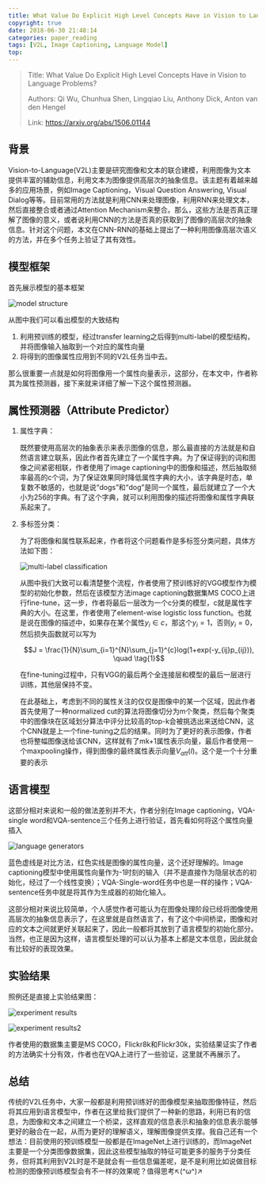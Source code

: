 ```yaml
---
title: What Value Do Explicit High Level Concepts Have in Vision to Language Problems?
copyright: true
date: 2018-06-30 21:48:14
categories: paper_reading
tags: [V2L, Image Captioning, Language Model]
top:
---
```


> Title: What Value Do Explicit High Level Concepts Have in Vision to Language Problems?
>
> Authors: Qi Wu, Chunhua Shen, Lingqiao Liu, Anthony Dick, Anton van den Hengel
>
> Link: https://arxiv.org/abs/1506.01144

## 背景

Vision-to-Language(V2L)主要是研究图像和文本的联合建模，利用图像为文本提供丰富的辅助信息，利用文本为图像提供高层次的抽象信息。该主题有着越来越多的应用场景，例如Image Captioning，Visual Question Answering, Visual Dialog等等。目前常用的方法就是利用CNN来处理图像，利用RNN来处理文本，然后直接整合或者通过Attention Mechanism来整合。那么，这些方法是否真正理解了图像的意义，或者说利用CNN的方法是否真的获取到了图像的高层次的抽象信息。针对这个问题，本文在CNN-RNN的基础上提出了一种利用图像高层次语义的方法，并在多个任务上验证了其有效性。

## 模型框架

首先展示模型的基本框架

![model structure](2018-06-30/2018-06-30-1.PNG)

从图中我们可以看出模型的大致结构

1. 利用预训练的模型，经过transfer learning之后得到multi-label的模型结构，并将图像输入抽取到一个对应的属性向量
2. 将得到的图像属性应用到不同的V2L任务当中去。

那么很重要一点就是如何将图像用一个属性向量表示，这部分，在本文中，作者称其为属性预测器，接下来就来详细了解一下这个属性预测器。

## 属性预测器（Attribute Predictor）

1. 属性字典：

   既然要使用高层次的抽象表示来表示图像的信息，那么最直接的方法就是和自然语言建立联系，因此作者首先建立了一个属性字典。为了保证得到的词和图像之间紧密相联，作者使用了image captioning中的图像和描述，然后抽取频率最高的c个词，为了保证效果同时降低属性字典的大小，该字典是时态，单复数不敏感的，也就是说“dogs”和“dog”是同一个属性，最后就建立了一个大小为256的字典。有了这个字典，就可以利用图像的描述将图像和属性字典联系起来了。

2. 多标签分类：

   为了将图像和属性联系起来，作者将这个问题看作是多标签分类问题，具体方法如下图：

   ![multi-label classification](2018-06-30/2018-06-30-2.PNG)

   从图中我们大致可以看清楚整个流程，作者使用了预训练好的VGG模型作为模型的初始化参数，然后在该模型方法image captioning数据集MS COCO上进行fine-tune，这一步，作者将最后一层改为一个c分类的模型，c就是属性字典的大小。在这里，作者使用了element-wise logistic loss function。也就是说在图像的描述中，如果存在某个属性$y_i \in c$，那这个$y_i=1$，否则$y_i = 0$，然后损失函数就可以写为

   $$J = \frac{1}{N}\sum_{i=1}^{N}\sum_{j=1}^{c}log(1+exp(-y_{ij}p_{ij})), \quad \tag{1}$$

   在fine-tuning过程中，只有VGG的最后两个全连接层和模型的最后一层进行训练，其他层保持不变。

   在此基础上，考虑到不同的属性关注的仅仅是图像中的某一个区域，因此作者首先使用了一种normalized cut的算法将图像切分为m个聚类，然后每个聚类中的图像块在区域划分算法中评分比较高的top-k会被挑选出来送给CNN，这个CNN就是上一个fine-tuning之后的结果。同时为了更好的表示图像，作者也将整幅图像送给该CNN，这样就有了mk+1属性表示向量，最后作者使用一个maxpooling操作，得到图像的最终属性表示向量$V_{att}(I)$。这个是一个十分重要的表示

## 语言模型

这部分相对来说和一般的做法差别并不大，作者分别在Image captioning，VQA-single word和VQA-sentence三个任务上进行验证，首先看如何将这个属性向量插入

![language generators](2018-06-30/2018-06-30-3.PNG)

蓝色虚线是对比方法，红色实线是图像的属性向量，这个还好理解的。Image captioning模型中使用属性向量作为-1时刻的输入（并不是直接作为隐层状态的初始化，经过了一个线性变换）；VQA-Single-word任务中也是一样的操作；VQA-sentence任务中就是将其作为生成器的初始化输入。

这部分相对来说比较简单，个人感觉作者可能认为在图像处理阶段已经将图像使用高层次的抽象信息表示了，在这里就是自然语言了，有了这个中间桥梁，图像和对应的文本之间就更好关联起来了，因此一般都将其放到了语言模型的初始化部分。当然，也正是因为这样，语言模型处理的可以认为基本上都是文本信息，因此就会有比较好的表现效果。

## 实验结果

照例还是直接上实验结果图：

![experiment results](2018-06-30/2018-06-30-4.PNG)

![experiment results2](2018-06-30/2018-06-30-5.PNG)

作者使用的数据集主要是MS COCO，Flickr8k和Flickr30k，实验结果证实了作者的方法确实十分有效，作者也在VQA上进行了一些验证，这里就不再展示了。

## 总结

传统的V2L任务中，大家一般都是利用预训练好的图像模型来抽取图像特征，然后将其应用到语言模型中，作者在这里给我们提供了一种新的思路，利用已有的信息，为图像和文本之间建立一个桥梁，这样直观的信息表示和抽象的信息表示能够更好的融合在一起，从而为更好的理解语义，理解图像提供支撑。我自己还有一个想法：目前使用的预训练模型一般都是在ImageNet上进行训练的，而ImageNet主要是一个分类图像数据集，因此这些模型抽取的特征可能更多的服务于分类任务，但将其利用到V2L时是不是就会有一些信息偏差呢，是不是利用比如说做目标检测的图像预训练模型会有不一样的效果呢？值得思考↖(^ω^)↗
